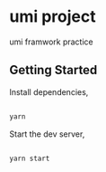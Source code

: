 # umi project

umi framwork practice

## Getting Started

Install dependencies,

```bash

yarn

```

Start the dev server,

```bash

yarn start

```
